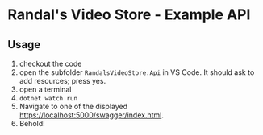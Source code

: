 # Randal's Video Store - Example API

## Usage

1. checkout the code
2. open the subfolder `RandalsVideoStore.Api` in VS Code. It should ask to add resources; press yes.
3. open a terminal
4. `dotnet watch run`
5. Navigate to one of the displayed <https://localhost:5000/swagger/index.html>.
6. Behold!
